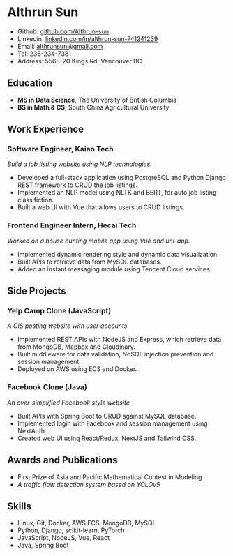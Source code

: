 # **Althrun Sun**
- Github: [github.com/Althrun-sun](https://github.com/Althrun-sun)
- Linkedin: [linkedin.com/in/althrun-sun-741241239](https://linkedin.com/in/althrun-sun-741241239)
- Email: althrunsun@gmail.com
- Tel: 236-234-7381
- Address: 5568-20 Kings Rd, Vancouver BC


## Education
- **MS in Data Science**, The University of British Columbia
- **BS in Math & CS**, South China Agricultural University


## Work Experience

### Software Engineer, Kaiao Tech

*Build a job listing website using NLP technologies.*

- Developed a full-stack application using PostgreSQL and Python Django REST framework to CRUD the job listings.
- Implemented an NLP model using NLTK and BERT, for auto job listing classifiction.
- Built a web UI with Vue that allows users to CRUD listings.

### Frontend Engineer Intern, Hecai Tech

*Worked on a house hunting mobile app using Vue and uni-app.*

- Implemented dynamic rendering style and dynamic data visualization.
- Built APIs to retrieve data from MySQL databases.
- Added an instant messaging module using Tencent Cloud services.


## Side Projects

### Yelp Camp Clone (JavaScript)

*A GIS posting website with user accounts*

- Implemented REST APIs with NodeJS and Express, which retrieve data from MongoDB, Mapbox and Cloudinary.
- Built middleware for data validation, NoSQL injection prevention and session management.
- Deployed on AWS using ECS and Docker.

### Facebook Clone (Java)

*An over-simplified Facebook style website*

- Built APIs with Spring Boot to CRUD against MySQL database.
- Implemented login with Facebook and session management using NextAuth.
- Created web UI using React/Redux, NextJS and Tailwind CSS.


## Awards and Publications
-  First Prize of Asia and Pacific Mathematical Contest in Modeling
-  *A traffic flow detection system based on YOLOv5*


## Skills
- Linux, Git, Docker, AWS ECS, MongoDB, MySQL
- Python, Django, scikit-learn, PyTorch
- JavaScript, NodeJS, Vue, React
- Java, Spring Boot
